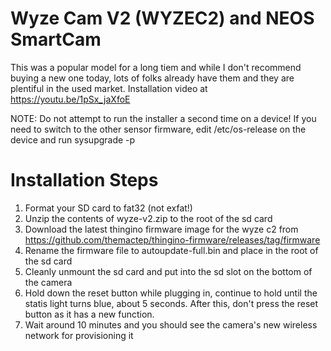# Wyze Cam V2 (WYZEC2) and NEOS SmartCam

This was a popular model for a long tiem and while I don't recommend buying a new one today, lots of folks already have them and they are plentiful in the used market.
Installation video at https://youtu.be/1pSx_jaXfoE

NOTE: Do not attempt to run the installer a second time on a device! If you need to switch to the other sensor firmware, edit /etc/os-release on the device and run sysupgrade -p


# Installation Steps

1. Format your SD card to fat32 (not exfat!)
2. Unzip the contents of wyze-v2.zip to the root of the sd card
3. Download the latest thingino firmware image for the wyze c2 from https://github.com/themactep/thingino-firmware/releases/tag/firmware
4. Rename the firmware file to autoupdate-full.bin and place in the root of the sd card
5. Cleanly unmount the sd card and put into the sd slot on the bottom of the camera
6. Hold down the reset button while plugging in, continue to hold until the statis light turns blue, about 5 seconds. After this, don't press the reset button as it has a new function.
7. Wait around 10 minutes and you should see the camera's new wireless network for provisioning it

